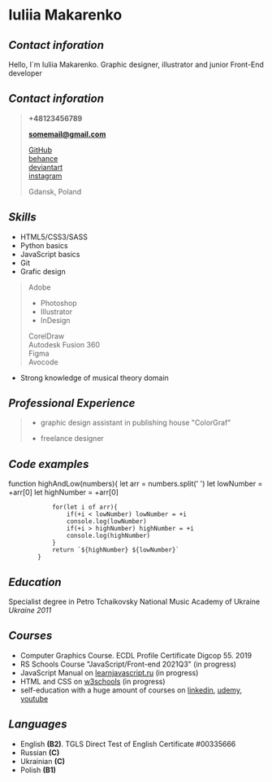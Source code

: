 # Iuliia Makarenko

## _**Contact inforation**_

Hello, I`m Iuliia Makarenko. Graphic designer, illustrator and junior Front-End developer

## _**Contact inforation**_

> **+48123456789**
>
> **somemail@gmail.com**
>
> [GitHub](https://github.com/WWWolkodaWWW)\
> [behance](https://www.behance.net/wolkodaws_creations)\
> [deviantart](https://www.deviantart.com/wwwolkodawww/gallery)\
> [instagram](https://www.instagram.com/wwwolkodaww)
>
> Gdansk, Poland

## _**Skills**_

- HTML5/CSS3/SASS
- Python basics
- JavaScript basics
- Git
- Grafic design
> Adobe
>+ Photoshop
>+ Illustrator
>+ InDesign
>
> CorelDraw\
> Autodesk Fusion 360\
> Figma\
> Avocode
- Strong knowledge of musical theory domain

## _**Professional Experience**_

> * graphic design assistant in publishing house "ColorGraf"
>
> * freelance designer 

## _**Code examples**_

function highAndLow(numbers){
                let arr = numbers.split(' ')
                let lowNumber = +arr[0]
                let highNumber = +arr[0]
                
                for(let i of arr){
                    if(+i < lowNumber) lowNumber = +i    
                    console.log(lowNumber)    
                    if(+i > highNumber) highNumber = +i    
                    console.log(highNumber)
                }  
                return `${highNumber} ${lowNumber}`
            }

## _**Education**_

Specialist degree 
in Petro Tchaikovsky National Music Academy of Ukraine 
*Ukraine 2011*

## _**Courses**_

- Computer Graphics Course. ECDL Profile Certificate Digcop 55. 2019
- RS Schools Course "JavaScript/Front-end 2021Q3" \(in progress)
- JavaScript Manual on [learnjavascript.ru](https://learn.javascript.ru) \(in progress)
- HTML and CSS on [w3schools](https://www.w3schools.com/) \(in progress)
- self-education with a huge amount of courses on [linkedin](https://www.linkedin.com), [udemy](https://www.udemy.com), [youtube](https://www.youtube.com/)

## _**Languages**_

- English **(B2)**. TGLS Direct Test of English Certificate #00335666
- Russian **(C)**
- Ukrainian **(C)**
- Polish **(B1)**